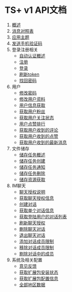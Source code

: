 # TS+ v1 API文档

1. [概述](概述.md)
2. [消息对照表](消息对照表.md)
3. [应用主题](应用主题.md)
4. [发送手机验证码](发送手机验证码.md)
5. 登录注册相关
    - [自动认证概述](自动认证概述.md)
    - [注册](用户注册.md)
    - [登录](用户登录.md)
    - [刷新token](刷新TOKEN.md)
    - [找回密码](找回密码.md)
6. 用户
    - [修改密码](用户修改密码.md)
    - [修改用户资料](修改用户资料.md)
    - [用户信息获取](用户信息获取.md)
    - [获取用户粉丝](获取用户的粉丝.md)
    - [获取用户关注状态](获取用户关注状态.md)
    - [用户点赞排行](用户点赞排行.md)
    - [获取用户收到的评论](获取用户收到的评论.md)
    - [获取用户收到的点赞](获取用户收到的点赞.md)
    - [获取用户收到的最新消息](获取用户收到的最新消息.md)
7. 文件储存
    - [储存任务概述](储存任务概述.md)
    - [储存任务创建](储存任务创建.md)
    - [储存任务通知](储存任务通知.md)
    - [储存任务删除](储存任务删除.md)
    - [储存资源获取](储存资源获取.md)
8. IM聊天
	- [聊天授权说明](聊天授权说明.md)
    - [获取聊天授权信息](获取聊天授权.md)
	- [创建对话](创建对话.md)
	- [获取单个对话信息](获取单个对话信息.md)
	- [获取登陆用户的对话列表](获取登陆用户的对话列表.md)
	- [刷新聊天授权](刷新聊天授权.md)
	- [删除聊天对话](删除聊天对话.md)
	- [退出聊天对话](退出聊天对话.md)
	- [添加对话成员限制](添加对话成员限制.md)
	- [移除对话成员限制](移除对话成员限制.md)
	- [剔除对话中的成员](剔除对话中的成员.md)
9. 系统及相关配置
    - [意见反馈](意见反馈.md)
    - [获取扩展包安装状态](获取扩展包安装状态.md)
    - [获取扩展包配置信息](获取扩展包配置信息.md)
    - [全部地区数据](areas/readme.md)